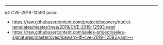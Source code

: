 ---
id: CVE-2019-12593
pocs:
  - https://raw.githubusercontent.com/projectdiscovery/nuclei-templates/master/cves/2019/CVE-2019-12593.yaml
  - https://raw.githubusercontent.com/jaeles-project/jaeles-signatures/master/cves/icewarp-lfi-cve-2019-12593.yaml---
